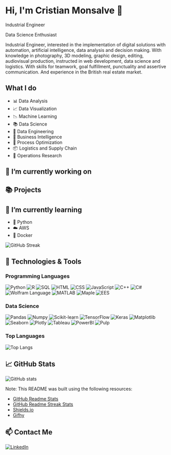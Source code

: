 # Hi, I'm Cristian Monsalve 👋

Industrial Engineer
<!-- https://media4.giphy.com/media/v1.Y2lkPTc5MGI3NjExc2F3ZHdxcXd6cTFpZGk5NWxoNTljcnQ5eTdpbXVvazl4b203Z3dqaCZlcD12MV9pbnRlcm5hbF9naWZfYnlfaWQmY3Q9cw/d3hGuic6x6e5mASmKR/giphy.gif -->

Data Science Enthusiast

<!-- https://media4.giphy.com/media/v1.Y2lkPTc5MGI3NjExb2NoY2pxYzg0amc3aG4wbnh4dWMxaWNmczU3azhjdHkwNzY0ZjJzMCZlcD12MV9pbnRlcm5hbF9naWZfYnlfaWQmY3Q9cw/DDGQgJLkOlSKe08e74/giphy.gif -->

Industrial Engineer, interested in the implementation of digital solutions with automation, artificial intelligence, data analysis and decision making.
With knowledge in photography, 3D modeling, graphic design, editing, audiovisual production, instructed in web development, data science and logistics. With skills for teamwork, goal fulfillment, punctuality and assertive communication. And experience in the British real estate market.

## What I do

- 📊 Data Analysis
- 📈 Data Visualization
- 📉 Machine Learning
- 📚 Data Science
- 📝 Data Engineering
- 📌 Business Intelligence
- 📑 Process Optimization
- 📦 Logistics and Supply Chain
- 🎯 Operations Research

## 🔭 I’m currently working on



## 📚 Projects

## 🌱 I’m currently learning

- 🐍 Python
- ☁️ AWS
- 🐳 Docker

![GitHub Streak](https://github-readme-streak-stats.herokuapp.com/?user=CDMonsalveA)

## 🔧 Technologies & Tools
<!-- 
•	Python, Avanzado
•	SQL, Avanzado
•	HTML, Intermedio
•	CSS, Intermedio
•	JavaScript, Básico
•	Wolfram 
Language, Intermedio
•	R, Intermedio
•	MATLAB, Intermedio
•	C++, Básico
•	C#, Básico
•	Maple, Intermedio
•	EES, Intermedio
 -->

### Programming Languages

![Python](https://img.shields.io/badge/-Python-3776AB?style=flat-square&logo=python&logoColor=white)
![R](https://img.shields.io/badge/-R-276DC3?style=flat-square&logo=R&logoColor=white)
![SQL](https://img.shields.io/badge/-SQL-4479A1?style=flat-square&logo=MySQL&logoColor=white)
![HTML](https://img.shields.io/badge/-HTML-E34F26?style=flat-square&logo=HTML5&logoColor=white)
![CSS](https://img.shields.io/badge/-CSS-1572B6?style=flat-square&logo=CSS3&logoColor=white)
![JavaScript](https://img.shields.io/badge/-JavaScript-F7DF1E?style=flat-square&logo=JavaScript&logoColor=black)
![C++](https://img.shields.io/badge/-C++-00599C?style=flat-square&logo=C%2B%2B&logoColor=white)
![C#](https://img.shields.io/badge/-C%23-239120?style=flat-square&logo=C-Sharp&logoColor=white)
![Wolfram Language](https://img.shields.io/badge/-Wolfram%20Language-DD1100?style=flat-square&logo=Wolfram&logoColor=white)
![MATLAB](https://img.shields.io/badge/-MATLAB-0076A8?style=flat-square&logo=Mathworks&logoColor=white)
![Maple](https://img.shields.io/badge/-Maple-00599C?style=flat-square&logo=Maple&logoColor=white)
![EES](https://img.shields.io/badge/-EES-00599C?style=flat-square&logo=EES&logoColor=white)

### Data Science

![Pandas](https://img.shields.io/badge/-Pandas-150458?style=flat-square&logo=Pandas&logoColor=white)
![Numpy](https://img.shields.io/badge/-Numpy-013243?style=flat-square&logo=Numpy&logoColor=white)
![Scikit-learn](https://img.shields.io/badge/-Scikit%20Learn-F7931E?style=flat-square&logo=scikit-learn&logoColor=white)
![TensorFlow](https://img.shields.io/badge/-TensorFlow-FF6F00?style=flat-square&logo=TensorFlow&logoColor=white)
![Keras](https://img.shields.io/badge/-Keras-D00000?style=flat-square&logo=Keras&logoColor=white)
![Matplotlib](https://img.shields.io/badge/-Matplotlib-11557C?style=flat-square&logo=Matplotlib&logoColor=white)
![Seaborn](https://img.shields.io/badge/-Seaborn-00599C?style=flat-square&logo=Seaborn&logoColor=white)
![Plotly](https://img.shields.io/badge/-Plotly-3F4F75?style=flat-square&logo=Plotly&logoColor=white)
![Tableau](https://img.shields.io/badge/-Tableau-E97627?style=flat-square&logo=Tableau&logoColor=white)
![PowerBI](https://img.shields.io/badge/-Power%20BI-F2C811?style=flat-square&logo=Power-BI&logoColor=white)
![Pulp](https://img.shields.io/badge/-Pulp-00599C?style=flat-square&logo=Pulp&logoColor=white)

### Top Languages

![Top Langs](https://github-readme-stats.vercel.app/api/top-langs/?username=CDMonsalveA&layout=compact)

## 📈 GitHub Stats

![GitHub stats](https://github-readme-stats.vercel.app/api?username=CDMonsalveA&show_icons=true)

Note: This README was built using the following resources:

- [GitHub Readme Stats](https://github.com/anuraghazra/github-readme-stats)
- [GitHub Readme Streak Stats](https://github.com/DenverCoder1/github-readme-streak-stats)
- [Shields.io](https://shields.io/)
- [Gifhy](https://giphy.com/)

## 📫 Contact Me

[![LinkedIn](https://img.shields.io/badge/-LinkedIn-0077B5?style=flat&logo=LinkedIn&logoColor=white)](https://www.linkedin.com/in/cdmonsalvea/)

<!--
**CDMonsalveA/CDMonsalveA** is a ✨ _special_ ✨ repository because its `README.md` (this file) appears on your GitHub profile.

Here are some ideas to get you started:

- 🔭 I’m currently working on ...
- 🌱 I’m currently learning ...
- 👯 I’m looking to collaborate on ...
- 🤔 I’m looking for help with ...
- 💬 Ask me about ...
- 📫 How to reach me: ...
- 😄 Pronouns: ...
- ⚡ Fun fact: ...
-->
